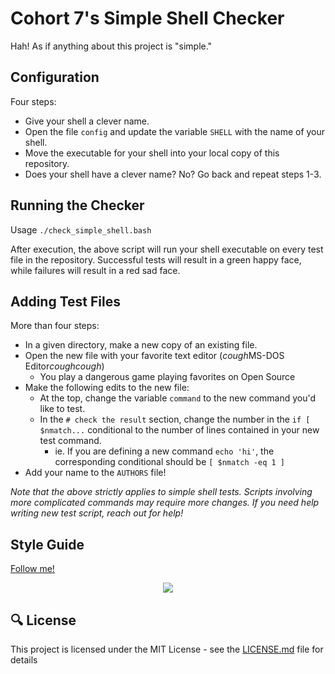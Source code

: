 # Cohort 7's Simple Shell Checker

Hah! As if anything about this project is "simple."

## Configuration

Four steps:
* Give your shell a clever name.
* Open the file `config` and update the variable `SHELL` with the name of your shell.
* Move the executable for your shell into your local copy of this repository.
* Does your shell have a clever name? No? Go back and repeat steps 1-3.

## Running the Checker

Usage `./check_simple_shell.bash`

After execution, the above script will run your shell executable on every test file in the repository. Successful tests will result in a green happy face, while failures will result in a red sad face.

## Adding Test Files

More than four steps:
* In a given directory, make a new copy of an existing file.
* Open the new file with your favorite text editor (*cough*MS-DOS Editor*coughcough*)
  * You play a dangerous game playing favorites on Open Source
* Make the following edits to the new file:
  * At the top, change the variable `command` to the new command you'd like to test.
  * In the `# check the result` section, change the number in the `if [ $nmatch...` conditional to the number of lines contained in your new test command.
    * ie. If you are defining a new command `echo 'hi'`, the corresponding conditional should be `[ $nmatch -eq 1 ]`
* Add your name to the `AUTHORS` file!

*Note that the above strictly applies to simple shell tests. Scripts involving more complicated commands may require more changes. If you need help writing new test script, reach out for help!*

## Style Guide

[Follow me!](https://google.github.io/styleguide/shell.xml)

<p align="center">
  <img src="http://www.holbertonschool.com/holberton-logo.png">
</p>

## :mag: License

This project is licensed under the MIT License - see the [LICENSE.md](LICENSE.md) file for details
